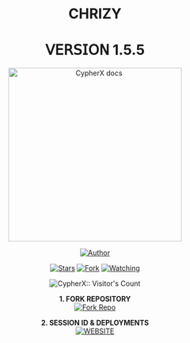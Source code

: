 <h1 align="center"> CHRIZY </h1>
<h1 align="center"> 𝖵𝖤𝖱𝖲𝖨𝖮𝖭 1.5.5 </h1>

<p align="center">
  <a href="https://github.com/Dark-Xploit/CypherX">
    <img alt="CypherX docs" height="350" src="https://i.ibb.co/Q4QCHYd/copilot-image-1739572393172.jpg">
  </a>
</p>
    
   
  
</a>
</p>
<p align="center">
<a href="https://github.com/Dark-Xploit"><img title="Author" src="https://img.shields.io/badge/CypherX-darkgreen?style=for-the-badge&logo=whatsapp"></a>
<p/>
<p align="center">
<a href="https://github.com/Dark-Xploit/CypherX/stargazers/"><img title="Stars" src="https://img.shields.io/github/stars/Dark-Xploit/CypherX?&style=social"></a>
<a href="https://github.com/Dark-Xploit/CypherX/network/members"><img title="Fork" src="https://img.shields.io/github/forks/Dark-Xploit/CypherX?style=social"></a>
<a href="https://github.com/Dark-Xploit/CypherX/watchers"><img title="Watching" src="https://img.shields.io/github/watchers/Dark-Xploit/CypherX?label=Watching&style=social"></a>
</p>
<p align="center"><img src="https://profile-counter.glitch.me/{Dark-Xploit}/count.svg" alt="CypherX:: Visitor's Count" /></p>


<p align="center">
    <strong>1. FORK REPOSITORY</strong>
  <br>
    <a href="https://github.com/Dark-Xploit/CypherX/fork" target="_blank">
        <img alt="Fork Repo" src="https://img.shields.io/badge/Fork%20Repo-100000?style=for-the-badge&logo=scan&logoColor=white&labelColor=darkblue&color=darkblue"/>
    </a>
</p>

<!-- Part 2: SESSION ID & DEPLOYMENTS -->
<p align="center">
    <strong>2. SESSION ID & DEPLOYMENTS</strong>
    <br>
    <a href="https://cypherxbot.vercel.app/" target="_blank">
        <img alt="WEBSITE" src="https://img.shields.io/badge/Let%27s_Go-100000?style=for-the-badge&logo=scan&logoColor=white&labelColor=darkred&color=darkred"/>
    </a>
</p>
